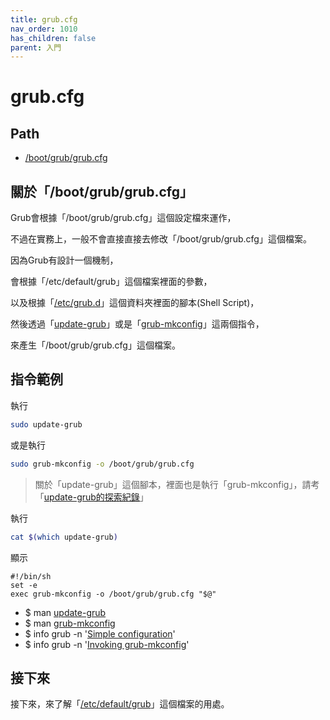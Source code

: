 ```yaml
---
title: grub.cfg
nav_order: 1010
has_children: false
parent: 入門
---
```



# grub.cfg

## Path

* [/boot/grub/grub.cfg](https://samwhelp.github.io/note-about-grub/read/explore/ubuntu/file/boot_grub_grub_cfg.html)

## 關於「/boot/grub/grub.cfg」

Grub會根據「/boot/grub/grub.cfg」這個設定檔來運作，

不過在實務上，一般不會直接直接去修改「/boot/grub/grub.cfg」這個檔案。

因為Grub有設計一個機制，

會根據「/etc/default/grub」這個檔案裡面的參數，

以及根據「[/etc/grub.d](https://samwhelp.github.io/note-about-grub/read/explore/ubuntu/dir/etc_grub_d.html)」這個資料夾裡面的腳本(Shell Script)，

然後透過「[update-grub](https://samwhelp.github.io/note-about-grub/read/explore/ubuntu/command/update-grub.html)」或是「[grub-mkconfig](https://samwhelp.github.io/note-about-grub/read/explore/ubuntu/command/grub-mkconfig.html)」這兩個指令，

來產生「/boot/grub/grub.cfg」這個檔案。


## 指令範例


執行
``` sh
sudo update-grub
```

或是執行

``` sh
sudo grub-mkconfig -o /boot/grub/grub.cfg
```

> 關於「update-grub」這個腳本，裡面也是執行「grub-mkconfig」，請考「[update-grub的探索紀錄](https://samwhelp.github.io/note-about-grub/read/explore/ubuntu/command/update-grub.html)」

執行

``` sh
cat $(which update-grub)
```

顯示

```
#!/bin/sh
set -e
exec grub-mkconfig -o /boot/grub/grub.cfg "$@"
```


* $ man [update-grub](http://manpages.ubuntu.com/manpages/focal/en/man8/update-grub.8.html)
* $ man [grub-mkconfig](http://manpages.ubuntu.com/manpages/focal/en/man8/grub-mkconfig.8.html)
* $ info grub -n '[Simple configuration](https://www.gnu.org/software/grub/manual/grub/html_node/Simple-configuration.html)'
* $ info grub -n '[Invoking grub-mkconfig](https://www.gnu.org/software/grub/manual/grub/html_node/Invoking-grub_002dmkconfig.html)'


## 接下來

接下來，來了解「[/etc/default/grub](https://samwhelp.github.io/note-about-grub/read/start/etc_default_grub.html)」這個檔案的用處。
